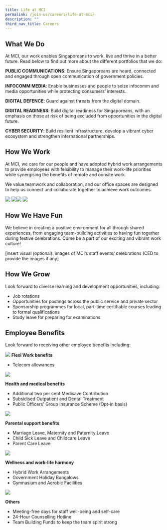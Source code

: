 ```yaml
---
title: Life at MCI
permalink: /join-us/careers/life-at-mci/
description: ""
third_nav_title: Careers
---
```

## What We Do

At MCI, our work enables Singaporeans to work, live and thrive in a better future. Read below to find out more about the different portfolios that we do:

**PUBLIC COMMUNICATIONS**: Ensure Singaporeans are heard, connected and engaged through open communication of government policies.

**INFOCOMM MEDIA**: Enable businesses and people to seize infocomm and media opportunities while protecting consumers’ interests.

**DIGITAL DEFENCE**: Guard against threats from the digital domain.

**DIGITAL READINESS**: Build digital readiness for Singaporeans, with an emphasis on those at risk of being excluded from opportunities in the digital future.

**CYBER SECURITY**: Build resilient infrastructure, develop a vibrant cyber ecosystem and strengthen international partnerships.

## How We Work

At MCI, we care for our people and have adopted hybrid work arrangements to provide employees with felxibility to manage their work-life priorities while synergising the benefits of remote and oonsite work. 

We value teamwork and collaboration, and our office spaces are designed to help us connect and collaborate together to achieve work outcomes.

![](/images/CDD/mci%20office%2001.jpg)
![](/images/CDD/mci%20office%2002.jpg)![](/images/CDD/mci%20office%2003.jpg)
![](/images/CDD/mci%20office%2004.jpg)
## How We Have Fun 

We believe in creating a positive environment for all through shared experiences, from engaging team-building activities to having fun together during festive celebrations. Come be a part of our exciting and vibrant work culture!&nbsp;

[insert visual (optional): images of MCI’s staff events/ celebrations (CED to provide the images if any]

## How We Grow

Look forward to diverse learning and development opportunities, including:

* Job rotations
* Opportunities for postings across the public service and private sector
* Sponsorship programmes for local, part-time certifiable courses leading to formal qualifications
* Study leave for preparing for examinations

## Employee Benefits

Look forward to receiving other employee benefits including:

![](/images/CDD/our-people.png)
**Flexi Work benefits**

* Telecom allowances

![](/images/CDD/health%20%20medical%20benefits.png)

**Health and medical benefits**

*   Additional two per cent Medisave Contribution 
*   Subsidised Outpatient and Dental Treatment
*   Public Officers' Group Insurance Scheme (Opt-in basis)

![](/images/CDD/parental%20support%20benefits.png)

**Parental support benefits**

*   Marriage Leave, Maternity and Paternity Leave
*   Child Sick Leave and Childcare Leave
*   Parent Care Leave

![](/images/CDD/employee-benefits.png)

**Wellness and work-life harmony**

*   Hybrid Work Arrangements
*   Government Holiday Bungalows
*   Gymnasium and Aerobic Facilities

![](/images/CDD/our-culture.png)

**Others**

*   Meeting-free days for staff well-being and self-care
*   24-Hour Counselling Hotline
*   Team Building Funds to keep the team spirit strong